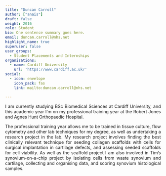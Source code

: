 ```yaml
---
title: "Duncan Carroll"
author: ["anais"]
draft: false
weight: 2016
role: Student
bio: One sentence summary goes here.
email: duncan.carroll@nhs.net
highlight_name: true
superuser: false
user_groups:
  - Student Placements and Internships
organizations:
  - name: Cardiff University
    url: 'https://www.cardiff.ac.uk/'
social:
  - icon: envelope
    icon_pack: fas
    link: mailto:duncan.carroll@nhs.net

---
```

<style>
body {
text-align: justify}
</style>

I am currently studying BSc Biomedical Sciences at Cardiff University, and this academic year
I’m on my professional training year at the Robert Jones and Agnes Hunt Orthopaedic Hospital.

The professional training year allows me to be trained in tissue culture, flow cytometry and
other lab techniques for my degree, as well as undertaking a research project in the lab. My
research project involves finding the best clinically relevant technique for seeding collagen
scaffolds with cells for surgical implantation in cartilage defects, and assessing seeded
scaffolds for cell viability. As well as the scaffold project I am also involved in Tim’s
synovium-on-a-chip project by isolating cells from waste synovium and cartilage, collecting and
organising data, and scoring synovium histological samples.
